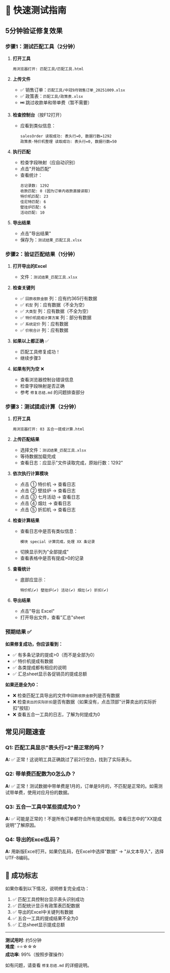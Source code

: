 # 🚀 快速测试指南

## 5分钟验证修复效果

### 步骤1：测试匹配工具（2分钟）

1. **打开工具**
   ```
   用浏览器打开: 匹配工具/匹配工具.html
   ```

2. **上传文件**
   - ✅ 销售订单：`匹配工具/中冠9月销售订单_20251009.xlsx`
   - ✅ 政策表：`匹配工具/政策表.xlsx`
   - ⏭️ 跳过收款单和带单费（暂不需要）

3. **检查控制台**（按F12打开）
   - 应看到类似信息：
     ```
     salesOrder 读取成功: 表头行=0, 数据行数=1292
     政策表-特价机整理 读取成功: 表头行=0, 数据行数=50
     ```

4. **执行匹配**
   - 检查字段映射（应自动识别）
   - 点击"开始匹配"
   - 查看统计：
     ```
     总记录数: 1292
     收款匹配: 0 (因为订单内收款直接读取)
     特价机匹配: 23
     佳尼特匹配: 6
     壁挂炉匹配: 6
     活动匹配: 10
     ```

5. **导出结果**
   - 点击"导出结果"
   - 保存为：`测试结果_匹配工具.xlsx`

### 步骤2：验证匹配结果（1分钟）

1. **打开导出的Excel**
   - 文件：`测试结果_匹配工具.xlsx`

2. **检查关键列**
   - ✅ `回款收款金额` 列：应有约365行有数据
   - ✅ `机型` 列：应有数据（不全为空）
   - ✅ `大类型` 列：应有数据（不全为空）
   - ✅ `特价机提成计算方案` 列：部分有数据
   - ✅ `系统定价` 列：应有数据
   - ✅ `价税合计` 列：应有数据

3. **如果以上都正确** ✅
   - 匹配工具修复成功！
   - 继续步骤3

4. **如果有列为空** ❌
   - 查看浏览器控制台错误信息
   - 检查字段映射是否正确
   - 参考 `修复总结.md` 的问题排查部分

### 步骤3：测试提成计算（2分钟）

1. **打开工具**
   ```
   用浏览器打开: 03 五合一提成计算.html
   ```

2. **上传匹配结果**
   - 选择文件：`测试结果_匹配工具.xlsx`
   - 等待数据加载完成
   - 查看日志：应显示"文件读取完成，原始行数：1292"

3. **依次执行计算模块**
   - 点击 ① 特价机 → 查看日志
   - 点击 ② 壁挂炉 → 查看日志
   - 点击 ③ 七月活动 → 查看日志
   - 点击 ④ 烟灶 → 查看日志
   - 点击 ⑤ 折扣机 → 查看日志

4. **检查计算结果**
   - 查看日志中是否有类似信息：
     ```
     模块 special 计算完成，处理 XX 条记录
     ```
   - 切换显示列为"全部提成"
   - 查看表格中是否有提成>0的记录

5. **查看统计**
   - 底部应显示：
     ```
     特价机(✔) 壁挂炉(✔) 活动(✔) 烟灶(✔) 折扣(✔)
     ```

6. **导出结果**
   - 点击"导出 Excel"
   - 打开导出文件，查看"汇总"sheet

### 预期结果 ✅

**如果修复成功，你应该看到：**
- ✅ 有多条记录的提成>0（而不是全部为0）
- ✅ 特价机提成有数据
- ✅ 各类提成都有相应的说明
- ✅ 汇总sheet显示各促销员的提成总额

**如果还是全为0：**
- ❌ 检查匹配工具导出的文件中`回款收款金额`列是否有数据
- ❌ 检查`卖出的实际折扣`是否有数据（如果没有，点击顶部"计算卖出的实际折扣"按钮）
- ❌ 查看五合一工具的日志，了解为何提成为0

## 常见问题速查

### Q1: 匹配工具显示"表头行=2"是正常的吗？
**A:** ✅ 正常！这说明工具正确跳过了前2行空白，找到了实际表头。

### Q2: 带单费匹配数为0怎么办？
**A:** ✅ 正常！测试数据中带单费是1月的，订单是9月的，不匹配是正常的。如需测试带单费，使用对应月份的数据。

### Q3: 五合一工具中某些提成为0？
**A:** ✅ 可能是正常的！不是所有订单都符合所有提成规则。查看日志中的"XX提成说明"了解原因。

### Q4: 导出的Excel乱码？
**A:** 用新版Excel打开。如果仍乱码，在Excel中选择"数据" → "从文本导入"，选择UTF-8编码。

## 🎉 成功标志

如果你看到以下情况，说明修复完全成功：

1. ✅ 匹配工具控制台显示表头识别成功
2. ✅ 匹配统计显示有政策表匹配数据
3. ✅ 导出的Excel中关键列有数据
4. ✅ 五合一工具的提成结果不全为0
5. ✅ 汇总sheet显示提成总额

---

**测试用时**: 约5分钟  
**难度**: ⭐⭐☆☆☆  
**成功率**: 99%（按照步骤操作）

如有问题，请查看 `修复总结.md` 的详细说明。

